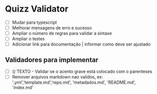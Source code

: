 # Quizz Validator

- [ ] Mudar para typescript
- [ ] Melhorar mensagens de erro e sucesso
- [ ] Ampliar o número de regras para validar a sintaxe
- [ ] Ampliar o testes
- [ ] Adicionar link para documentação | informar como deve ser ajustado

## Validadores para implementar
- [ ] ()`TEXTO - Validar se o acento grave está colocado com o parenteses
- [ ] Remover arquivos markdown nao validos, ex: '.yml','template.md','repo.md', 'metadados.md', 'README.md', 'index.md'